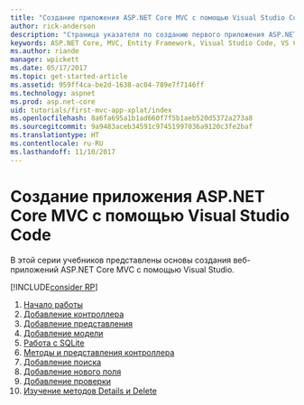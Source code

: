 ```yaml
---
title: "Создание приложения ASP.NET Core MVC с помощью Visual Studio Code"
author: rick-anderson
description: "Страница указателя по созданию первого приложения ASP.NET Core MVC с помощью Visual Studio Code"
keywords: ASP.NET Core, MVC, Entity Framework, Visual Studio Code, VS Code
ms.author: riande
manager: wpickett
ms.date: 05/17/2017
ms.topic: get-started-article
ms.assetid: 959ff4ca-be2d-1638-ac04-789e7f7146ff
ms.technology: aspnet
ms.prod: asp.net-core
uid: tutorials/first-mvc-app-xplat/index
ms.openlocfilehash: 8a6fa695a1b1ad660f7f5b1aeb520d5372a273a8
ms.sourcegitcommit: 9a9483aceb34591c97451997036a9120c3fe2baf
ms.translationtype: HT
ms.contentlocale: ru-RU
ms.lasthandoff: 11/10/2017
---
```

# <a name="create-an-aspnet-core-mvc-app-with-visual-studio-code"></a>Создание приложения ASP.NET Core MVC с помощью Visual Studio Code

В этой серии учебников представлены основы создания веб-приложений ASP.NET Core MVC с помощью Visual Studio. 

[!INCLUDE[consider RP](../../includes/razor.md)]

1. [Начало работы](start-mvc.md)
2. [Добавление контроллера](adding-controller.md)
3. [Добавление представления](adding-view.md)
4. [Добавление модели](adding-model.md)
5. [Работа с SQLite](working-with-sql.md)
6. [Методы и представления контроллера](controller-methods-views.md)
7. [Добавление поиска](search.md)
8. [Добавление нового поля](new-field.md)
9. [Добавление проверки](validation.md)
10. [Изучение методов Details и Delete](xref:tutorials/first-mvc-app/details)
